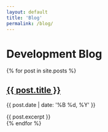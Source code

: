 ```yaml
---
layout: default
title: 'Blog'
permalink: /blog/
---
```


# Development Blog


<div class="container">

  <div class="blog-posts">
    {% for post in site.posts %}
      <div class="blog-post spacing">
        <h2><a href="{{ site.baseurl }}{{ post.url }}">{{ post.title }}</a></h2>
        <p class="summary">
          <span class="date">
            {{ post.date | date: '%B %d, %Y' }}
          </span>
        </p>
        {{ post.excerpt }}
      </div>
    {% endfor %}
  </div>
</div>
